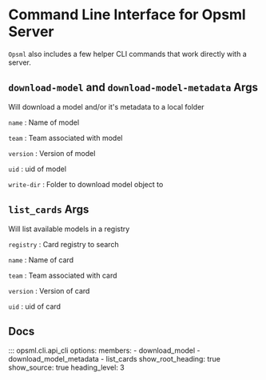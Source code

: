 # Command Line Interface for Opsml Server

`Opsml` also includes a few helper CLI commands that work directly with a server.


## `download-model` and `download-model-metadata` Args

Will download a model and/or it's metadata to a local folder

`name`
: Name of model

`team`
: Team associated with model

`version`
: Version of model

`uid`
: uid of model

`write-dir`
: Folder to download model object to


## `list_cards` Args

Will list available models in a registry

`registry`
: Card registry to search

`name`
: Name of card

`team`
: Team associated with card

`version`
: Version of card

`uid`
: uid of card

## Docs

::: opsml.cli.api_cli
    options:
        members:
            - download_model
            - download_model_metadata
            - list_cards
        show_root_heading: true
        show_source: true
        heading_level: 3